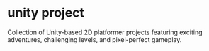 # unity project
Collection of Unity-based 2D platformer projects featuring exciting adventures, challenging levels, and pixel-perfect gameplay.
